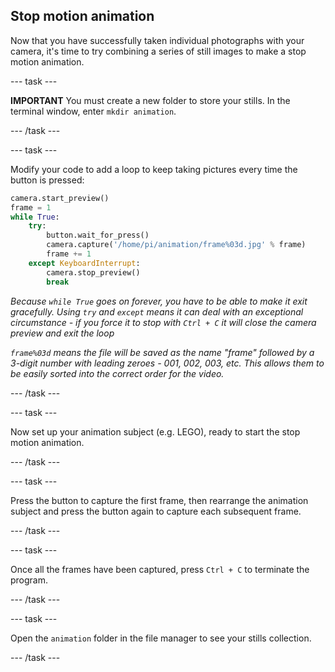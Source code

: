 ## Stop motion animation

Now that you have successfully taken individual photographs with your camera, it's time to try combining a series of still images to make a stop motion animation.

--- task ---

**IMPORTANT** You must create a new folder to store your stills. In the terminal window, enter `mkdir animation`.

--- /task ---

--- task ---

Modify your code to add a loop to keep taking pictures every time the button is pressed:

```python
camera.start_preview()
frame = 1
while True: 
    try:
        button.wait_for_press()
        camera.capture('/home/pi/animation/frame%03d.jpg' % frame)
        frame += 1
    except KeyboardInterrupt:
        camera.stop_preview()
        break
```

*Because `while True` goes on forever, you have to be able to make it exit gracefully. Using `try` and `except` means it can deal with an exceptional circumstance - if you force it to stop with `Ctrl + C` it will close the camera preview and exit the loop*

*`frame%03d` means the file will be saved as the name "frame" followed by a 3-digit number with leading zeroes - 001, 002, 003, etc. This allows them to be easily sorted into the correct order for the video.*

--- /task ---

--- task ---

Now set up your animation subject (e.g. LEGO), ready to start the stop motion animation.

--- /task ---

--- task ---

Press the button to capture the first frame, then rearrange the animation subject and press the button again to capture each subsequent frame.

--- /task ---

--- task ---

Once all the frames have been captured, press `Ctrl + C` to terminate the program.

--- /task ---

--- task ---

Open the `animation` folder in the file manager to see your stills collection.

--- /task ---
